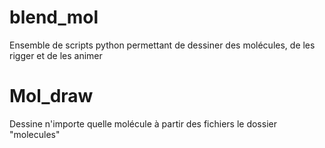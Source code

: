 # blend_mol
Ensemble de scripts python permettant de dessiner des molécules, de les rigger et de les animer 

# Mol_draw 
Dessine n'importe quelle molécule à partir des fichiers le dossier "molecules"
